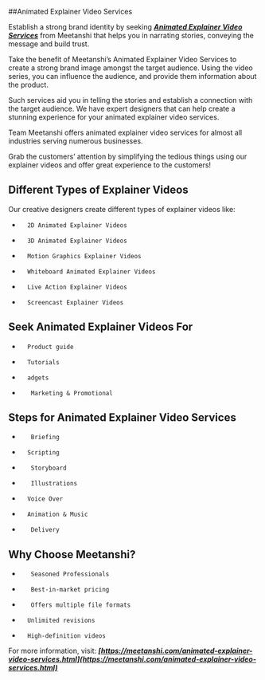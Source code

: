 ##Animated Explainer Video Services

Establish a strong brand identity by seeking ***[Animated Explainer Video Services](https://meetanshi.com/animated-explainer-video-services.html)*** from Meetanshi that helps you in narrating stories, conveying the message and build trust.

Take the benefit of Meetanshi’s Animated Explainer Video Services to create a strong brand image amongst the target audience. Using the video series, you can influence the audience, and provide them information about the product.

 Such services aid you in telling the stories and establish a connection with the target audience. We have expert designers that can help create a stunning experience for your animated explainer video services.
 
 Team Meetanshi offers animated explainer video services for almost all industries serving numerous businesses.
 

 Grab the customers’ attention by simplifying the tedious things using our explainer videos and offer great experience to the customers!
 
## Different Types of Explainer Videos

Our creative designers create different types of explainer videos like:
*       2D Animated Explainer Videos
*       3D Animated Explainer Videos
*       Motion Graphics Explainer Videos
*       Whiteboard Animated Explainer Videos
*       Live Action Explainer Videos
*       Screencast Explainer Videos

## Seek Animated Explainer Videos For

*       Product guide
*       Tutorials
*       adgets
*        Marketing & Promotional

## Steps for Animated Explainer Video Services

*        Briefing
*       Scripting
*        Storyboard
*        Illustrations
*       Voice Over
*       Animation & Music
*        Delivery
## Why Choose Meetanshi?

*        Seasoned Professionals
*        Best-in-market pricing
*        Offers multiple file formats
*       Unlimited revisions
*       High-definition videos
 
For more information, visit: ***[https://meetanshi.com/animated-explainer-video-services.html](https://meetanshi.com/animated-explainer-video-services.html)***
 

